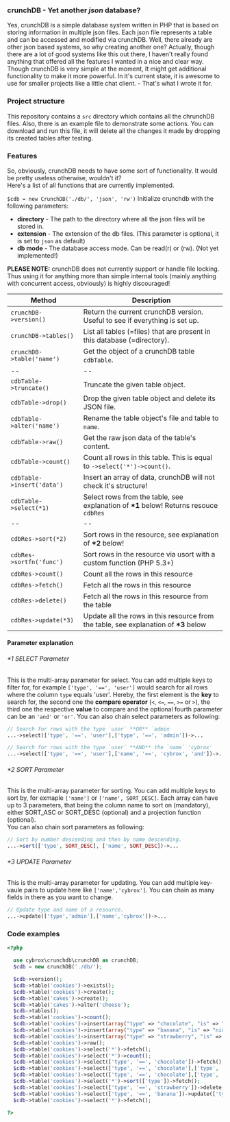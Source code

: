 ### crunchDB - Yet another *json* database?
Yes, crunchDB is a simple database system written in PHP that is based on storing information in multiple json files. Each json file represents a table and can be accessed and modified via crunchDB.
Well, there already are other json based systems, so why creating another one? Actually, though there are a lot of good systems like this out there, I haven't really found anything that offered all the features I wanted in a nice and clear way. Though crunchDB is very simple at the moment, It might get additional functionality to make it more powerful. In it's current state, it is awesome to use for smaller projects like a little chat client. - That's what I wrote it for.

### Project structure
This repository contains a `src` directory which contains all the chrunchDB files. Also, there is an example file to demonstrate some actions. You can download and run this file, it will delete all the changes it made by dropping its created tables after testing.

### Features
So, obviously, crunchDB needs to have some sort of functionality. It would be pretty useless otherwise, wouldn't it?  
Here's a list of all functions that are currently implemented.

`$cdb = new CrunchDB('./db/', 'json', 'rw')` Initialize crunchdb with the following parameters:  
- **directory** - The path to the directory where all the json files will be stored in.  
- **extension** - The extension of the db files. (This parameter is optional, it is set to `json` as default)  
- **db mode** - The database access mode. Can be read(r) or (rw). (Not yet implemented!)

**PLEASE NOTE:** crunchDB does not currently support or handle file locking. Thus using it for anything more than simple internal tools (mainly anything with concurrent access, obviously) is highly discouraged!

| Method | Description |
| --- | --- |
| `crunchDB->version()` | Return the current crunchDB version. Useful to see if everything is set up. |
| `crunchDB->tables()` | List all tables (=files) that are present in this database (=directory). |
| `crunchDB->table('name')` | Get the object of a crunchDB table `cdbTable`. |
| -- | -- | 
| `cdbTable->truncate()` | Truncate the given table object.|
| `cdbTable->drop()` | Drop the given table object and delete its JSON file.|
| `cdbTable->alter('name')` | Rename the table object's file and table to `name`.|
| `cdbTable->raw()` | Get the raw json data of the table's content.|
| `cdbTable->count()` | Count all rows in this table. This is equal to `->select('*')->count()`.|
| `cdbTable->insert('data')` | Insert an array of data, crunchDB will not check it's structure! |
| `cdbTable->select(*1)` | Select rows from the table, see explanation of **\*1** below! Returns resouce `cdbRes` |
| -- | -- | 
| `cdbRes->sort(*2)` | Sort rows in the resource, see explanation of **\*2** below! |
| `cdbRes->sortfn('func')` | Sort rows in the resource via usort with a custom function (PHP 5.3+) |
| `cdbRes->count()` | Count all the rows in this resource |
| `cdbRes->fetch()` | Fetch all the rows in this resource |
| `cdbRes->delete()` | Fetch all the rows in this resource from the table |
| `cdbRes->update(*3)` | Update all the rows in this resource from the table, see explanation of **\*3** below |


#### Parameter explanation
###### \*1 SELECT Parameter
This is the multi-array parameter for select. You can add multiple keys to filter for, for example `['type', '==', 'user']` would search for all rows where the column `type` equals 'user'. Hereby, the first element is the **key** to search for, the second one the **compare operator** (`<`, `<=`, `==`, `>=` or `>`), the third one the respective **value** to compare and the optional fourth parameter can be an `'and'` or `'or'`. You can also chain select parameters as following:  

```php
// Search for rows with the type `user` **OR** `admin
...->select(['type', '==', 'user'],['type', '==', 'admin'])->...

// Search for rows with the type `user` **AND** the `name` 'cybrox' 
...->select(['type', '==', 'user'],['name', '==', 'cybrox', 'and'])->...
```

###### \*2 SORT Parameter
This is the multi-array parameter for sorting. You can add multiple keys to sort by, for exmaple `['name']` or `['name', SORT_DESC]`. Each array can have up to 3 parameters, that being the column name to sort on (mandatory), either SORT_ASC or SORT_DESC (optional) and a projection function (optional).  
You can also chain sort parameters as following:  

```php
// Sort by number descending and then by name descending.
...->sort(['type', SORT_DESC], ['name', SORT_DESC])->...
```

###### \*3 UPDATE Parameter
This is the multi-array parameter for updating. You can add multiple key-vaule pairs to update here like `['name','cybrox']`. You can chain as many fields in there as you want to change.
```php
// Update type and name of a resource.
...->update(['type','admin'],['name','cybrox'])->...
```


### Code examples
```php
<?php

  use cybrox\crunchdb\crunchDB as crunchDB;
  $cdb = new crunchDB('./db/');

  $cdb->version();
  $cdb->table('cookies')->exists();
  $cdb->table('cookies')->create();
  $cdb->table('cakes')->create();
  $cdb->table('cakes')->alter('cheese');
  $cdb->tables();
  $cdb->table('cookies')->count();
  $cdb->table('cookies')->insert(array("type" => "chocolate", "is" => "nice"));
  $cdb->table('cookies')->insert(array("type" => "banana", "is" => "nice"));
  $cdb->table('cookies')->insert(array("type" => "strawberry", "is" => "ok"));
  $cdb->table('cookies')->raw();
  $cdb->table('cookies')->select('*')->fetch();
  $cdb->table('cookies')->select('*')->count();
  $cdb->table('cookies')->select(['type', '==', 'chocolate'])->fetch();
  $cdb->table('cookies')->select(['type', '==', 'chocolate'],['type', '==', 'banana', 'or'])->fetch();
  $cdb->table('cookies')->select(['type', '==', 'chocolate'],['type', '==', 'banana', 'and'])->count();
  $cdb->table('cookies')->select('*')->sort(['type'])->fetch();
  $cdb->table('cookies')->select(['type', '==', 'strawberry'])->delete();
  $cdb->table('cookies')->select(['type', '==', 'banana'])->update(['type', 'chocolate']);
  $cdb->table('cookies')->select('*')->fetch();

?>
```